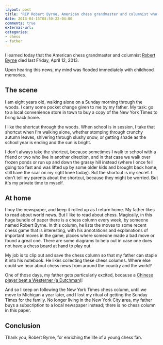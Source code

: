 ```yaml
---
layout: post
title: "RIP Robert Byrne, American chess grandmaster and columnist who gave my childhood meaning"
date: 2013-04-15T08:50:22-04:00
comments: true
external-url: 
categories: 
- chess
- father
---
```

I learned today that the American chess grandmaster and columnist [Robert Byrne](http://en.wikipedia.org/wiki/Robert_Byrne_%28chess_player%29) died last Friday, April 12, 2013.

Upon hearing this news, my mind was flooded immediately with childhood memories.

## The scene

I am eight years old, walking alone on a Sunday morning through the woods. I carry some pocket change given to me by my father. My task: go to a local convenience store in town to buy a copy of the New York Times to bring back home.

I like the shortcut through the woods. When school is in session, I take that shortcut when I'm walking alone, whether stomping through crunchy autumn leaves, shivering through slushy snow, or getting shade as the school year is ending and the sun is bright.

I don't always take the shortcut, because sometimes I walk to school with a friend or two who live in another direction, and in that case we walk over frozen ponds or run up and down the grassy hill instead (where I once fell going too fast and was lifted up by some older kids and brought back home; still have the scar on my right knee today). But the shortcut is my secret. I don't tell my parents about the shortcut, because they might be worried. But it's my private time to myself.

## At home

I buy the newspaper, and keep it rolled up as I return home. My father likes to read about world news. But I like to read about chess. Magically, in this huge bundle of paper there is a chess column every week, by someone named Robert Byrne. In this column, he lists the moves to some recent chess game that is interesting, with his annotations and explanations of important moves in the game, places where someone made a bad move or found a great one. There are some diagrams to help out in case one does not have a chess board at hand to play out.

My job is to clip out and save the chess column so that my father can staple it into his notebook. He likes collecting these chess columns. Where else could we hear about chess news from around the country and the world?

One of those days, my father gets particularly excited, because a [Chinese player beat a Westerner (a Dutchman)](/blog/2012/08/30/why-i-do-not-play-chess-online-chess-as-a-human-activity/)!

And so I keep on following the New York Times chess column, until we move to Michigan a year later, and I lost my ritual of getting the Sunday Times for the family. No longer living in the New York City area, my father buys a subscription to a local newspaper instead; there is no chess column in this paper.

## Conclusion

Thank you, Robert Byrne, for enriching the life of a young chess fan.
